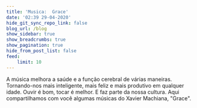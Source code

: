 ```yaml
---
title: 'Musica:  Grace'
date: '02:39 29-04-2020'
hide_git_sync_repo_link: false
blog_url: /blog
show_sidebar: true
show_breadcrumbs: true
show_pagination: true
hide_from_post_list: false
feed:
    limit: 10
---
```


A música melhora a saúde e a função cerebral de várias maneiras. Tornando-nos mais inteligente, mais feliz e mais produtivo em qualquer idade. Ouvir é bom, tocar é melhor. E faz parte da nossa cultura.  Aqui compartilhamos com você algumas músicas do Xavier Machiana, "Grace".